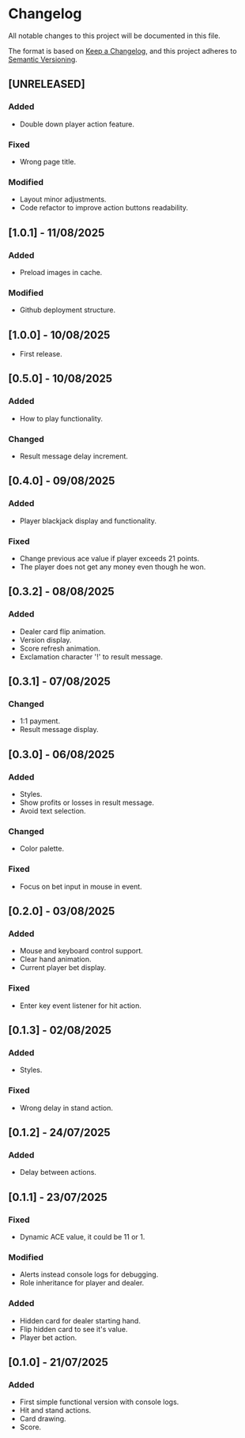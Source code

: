 # Changelog

All notable changes to this project will be documented in this file.

The format is based on [Keep a Changelog](https://keepachangelog.com/en/1.1.0/),
and this project adheres to [Semantic Versioning](https://semver.org/spec/v2.0.0.html).

## [UNRELEASED]

### Added
- Double down player action feature.

### Fixed
- Wrong page title.

### Modified
- Layout minor adjustments.
- Code refactor to improve action buttons readability.

## [1.0.1] - 11/08/2025

### Added
- Preload images in cache.

### Modified
- Github deployment structure.

## [1.0.0] - 10/08/2025
- First release.

## [0.5.0] - 10/08/2025

### Added
- How to play functionality.

### Changed
- Result message delay increment.

## [0.4.0] - 09/08/2025

### Added
- Player blackjack display and functionality.

### Fixed
- Change previous ace value if player exceeds 21 points.
- The player does not get any money even though he won.

## [0.3.2] - 08/08/2025

### Added
- Dealer card flip animation.
- Version display.
- Score refresh animation.
- Exclamation character '!' to result message.

## [0.3.1] - 07/08/2025

### Changed
- 1:1 payment.
- Result message display.

## [0.3.0] - 06/08/2025

### Added
- Styles.
- Show profits or losses in result message.
- Avoid text selection.

### Changed
- Color palette.

### Fixed
- Focus on bet input in mouse in event.

## [0.2.0] - 03/08/2025

### Added
- Mouse and keyboard control support.
- Clear hand animation.
- Current player bet display.

### Fixed
- Enter key event listener for hit action.

## [0.1.3] - 02/08/2025

### Added
- Styles.

### Fixed
- Wrong delay in stand action.

## [0.1.2] - 24/07/2025

### Added
- Delay between actions.

## [0.1.1] - 23/07/2025

### Fixed
- Dynamic ACE value, it could be 11 or 1.

### Modified
- Alerts instead console logs for debugging.
- Role inheritance for player and dealer.

### Added
- Hidden card for dealer starting hand.
- Flip hidden card to see it's value.
- Player bet action.

## [0.1.0] - 21/07/2025

### Added
- First simple functional version with console logs.
- Hit and stand actions.
- Card drawing.
- Score.